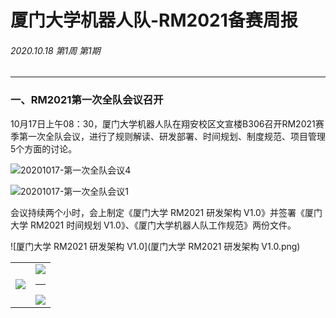 # 厦门大学机器人队-RM2021备赛周报

###### 2020.10.18 第1周 第1期

---

### 一、RM2021第一次全队会议召开

10月17日上午08：30，厦门大学机器人队在翔安校区文宣楼B306召开RM2021赛季第一次全队会议，进行了规则解读、研发部署、时间规划、制度规范、项目管理 5个方面的讨论。

![20201017-第一次全队会议4](20201017-第一次全队会议4.jpg)

![20201017-第一次全队会议1](20201017-第一次全队会议1.jpg)

会议持续两个小时，会上制定《厦门大学 RM2021 研发架构 V1.0》并签署《厦门大学 RM2021 时间规划 V1.0》、《厦门大学机器人队工作规范》两份文件。

![厦门大学 RM2021 研发架构 V1.0](厦门大学 RM2021 研发架构 V1.0.png)

<table>
    <tr>
        <td><img src='厦门大学 RM2021 时间规划 V1.0.png'>
        <td><img src='厦门大学机器人队工作规范.png'>

----

<img src='https://cdn.img.wenhairu.com/images/2020/10/18/CbAIj.png'  >